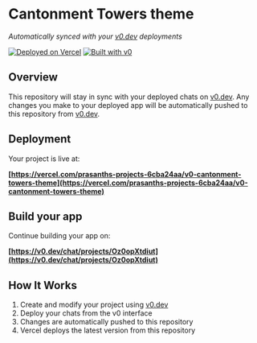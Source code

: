 # Cantonment Towers theme

*Automatically synced with your [v0.dev](https://v0.dev) deployments*

[![Deployed on Vercel](https://img.shields.io/badge/Deployed%20on-Vercel-black?style=for-the-badge&logo=vercel)](https://vercel.com/prasanths-projects-6cba24aa/v0-cantonment-towers-theme)
[![Built with v0](https://img.shields.io/badge/Built%20with-v0.dev-black?style=for-the-badge)](https://v0.dev/chat/projects/Oz0opXtdiut)

## Overview

This repository will stay in sync with your deployed chats on [v0.dev](https://v0.dev).
Any changes you make to your deployed app will be automatically pushed to this repository from [v0.dev](https://v0.dev).

## Deployment

Your project is live at:

**[https://vercel.com/prasanths-projects-6cba24aa/v0-cantonment-towers-theme](https://vercel.com/prasanths-projects-6cba24aa/v0-cantonment-towers-theme)**

## Build your app

Continue building your app on:

**[https://v0.dev/chat/projects/Oz0opXtdiut](https://v0.dev/chat/projects/Oz0opXtdiut)**

## How It Works

1. Create and modify your project using [v0.dev](https://v0.dev)
2. Deploy your chats from the v0 interface
3. Changes are automatically pushed to this repository
4. Vercel deploys the latest version from this repository

